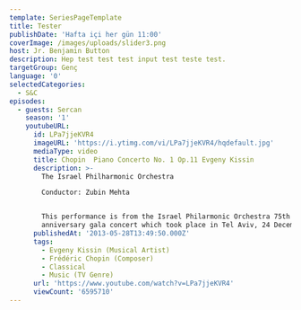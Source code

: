 ```yaml
---
template: SeriesPageTemplate
title: Tester
publishDate: 'Hafta içi her gün 11:00'
coverImage: /images/uploads/slider3.png
host: Jr. Benjamin Button
description: Hep test test test input test teste test.
targetGroup: Genç
language: '0'
selectedCategories:
  - S&C
episodes:
  - guests: Sercan
    season: '1'
    youtubeURL:
      id: LPa7jjeKVR4
      imageURL: 'https://i.ytimg.com/vi/LPa7jjeKVR4/hqdefault.jpg'
      mediaType: video
      title: Chopin  Piano Concerto No. 1 Op.11 Evgeny Kissin
      description: >-
        The Israel Philharmonic Orchestra 

        Conductor: Zubin Mehta


        This performance is from the Israel Philarmonic Orchestra 75th
        anniversary gala concert which took place in Tel Aviv, 24 December 2011.
      publishedAt: '2013-05-28T13:49:50.000Z'
      tags:
        - Evgeny Kissin (Musical Artist)
        - Frédéric Chopin (Composer)
        - Classical
        - Music (TV Genre)
      url: 'https://www.youtube.com/watch?v=LPa7jjeKVR4'
      viewCount: '6595710'
---
```



